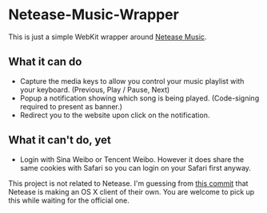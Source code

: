 # Netease-Music-Wrapper

This is just a simple WebKit wrapper around [Netease Music](http://music.163.com).

## What it can do

* Capture the media keys to allow you control your music playlist with your keyboard. (Previous, Play / Pause, Next)
* Popup a notification showing which song is being played. (Code-signing required to present as banner.)
* Redirect you to the website upon click on the notification.

## What it can't do, yet

* Login with Sina Weibo or Tencent Weibo. However it does share the same cookies with Safari so you can login on your Safari first anyway.

This project is not related to Netease. I'm guessing from [this commit](https://github.com/nevyn/SPMediaKeyTap/commit/eba171809994ca09458c24c1356ece69d42c8b82) that Netease is making an OS X client of their own. You are welcome to pick up this while waiting for the official one.